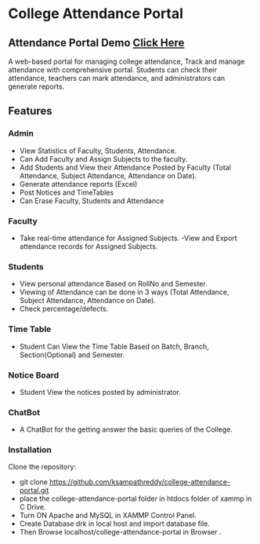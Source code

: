 # College Attendance Portal 

## Attendance Portal Demo [Click Here](http://drkist.infinityfreeapp.com/) 

A web-based portal for managing college attendance, Track and manage attendance with comprehensive portal. Students can check their attendance, teachers can mark attendance, and administrators can generate reports.

## Features 

###  Admin
- View Statistics of Faculty, Students, Attendance.
- Can Add Faculty and Assign Subjects to the faculty.
- Add Students and View their Attendance Posted by Faculty (Total Attendance, Subject Attendance, Attendance on Date).
- Generate attendance reports (Excel)
- Post Notices and TimeTables
- Can Erase Faculty, Students and Attendance 

### Faculty
- Take real-time attendance for Assigned Subjects.
-View and Export attendance records for Assigned Subjects.

### Students
- View personal attendance Based on RollNo and Semester.
- Viewing of Attendance can be done in 3 ways (Total Attendance, Subject Attendance, Attendance on Date).
- Check percentage/defects.
  
### Time Table
- Student Can View the Time Table Based on Batch, Branch, Section(Optional) and Semester.

### Notice Board
- Student View the notices posted by administrator.


### ChatBot
- A ChatBot for the getting answer the basic queries of the College.

### Installation
Clone the repository:
   - git clone https://github.com/ksampathreddy/college-attendance-portal.git
   - place the college-attendance-portal folder in htdocs folder of xammp in C Drive.
   - Turn ON Apache and MySQL in XAMMP Control Panel.
   - Create Database drk in local host and import database file.
   - Then Browse localhost/college-attendance-portal in Browser .
